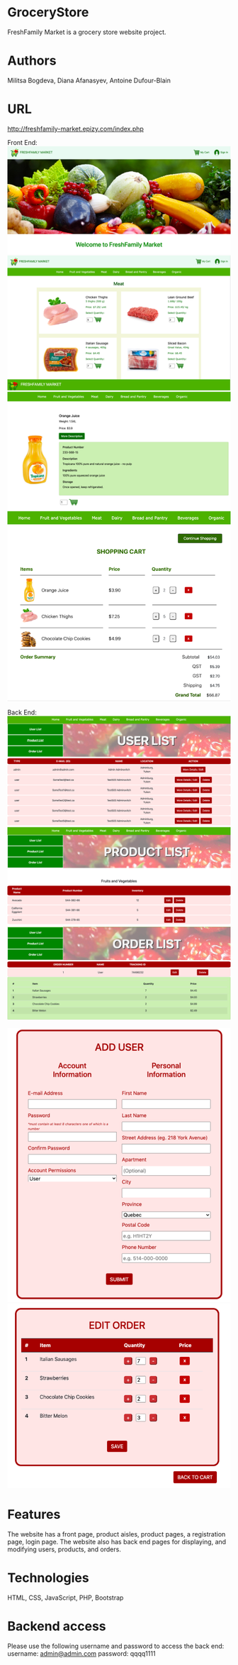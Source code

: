 # GroceryStore
FreshFamily Market is a grocery store website project.

# Authors
Militsa Bogdeva, Diana Afanasyev, Antoine Dufour-Blain

# URL
http://freshfamily-market.epizy.com/index.php

Front End:
<img src="./marketImages/index.png">
<img src="./marketImages/aisle.png">
<img src="./marketImages/product.png">
<img src="./marketImages/cart11.png">


Back End:
<img src="./marketImages/user.png">
<img src="./marketImages/productlist.png">
<img src="./marketImages/order.png">

<img src="./marketImages/newUser.png">
<img src="./marketImages/editOrder.png">


# Features
The website has a front page, product aisles, product pages, a registration page, login page. The website also has back end pages for displaying, and modifying users, products, and orders.

# Technologies
HTML, CSS, JavaScript, PHP, Bootstrap

# Backend access
Please use the following username and password to access the back end: username: admin@admin.com password: qqqq1111

